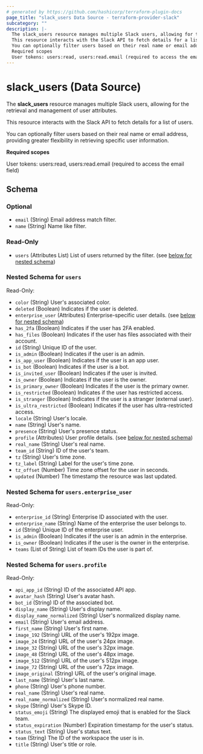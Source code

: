 ```yaml
---
# generated by https://github.com/hashicorp/terraform-plugin-docs
page_title: "slack_users Data Source - terraform-provider-slack"
subcategory: ""
description: |-
  The slack_users resource manages multiple Slack users, allowing for the retrieval and management of user attributes.
  This resource interacts with the Slack API to fetch details for a list of users.
  You can optionally filter users based on their real name or email address, providing greater flexibility in retrieving specific user information.
  Required scopes
  User tokens: users:read, users:read.email (required to access the email field)
---
```


# slack_users (Data Source)

The **slack_users** resource manages multiple Slack users, allowing for the retrieval and management of user attributes.

This resource interacts with the Slack API to fetch details for a list of users.

You can optionally filter users based on their real name or email address, providing greater flexibility in retrieving specific user information.

**Required scopes**

User tokens: users:read, users:read.email (required to access the email field)



<!-- schema generated by tfplugindocs -->
## Schema

### Optional

- `email` (String) Email address match filter.
- `name` (String) Name like filter.

### Read-Only

- `users` (Attributes List) List of users returned by the filter. (see [below for nested schema](#nestedatt--users))

<a id="nestedatt--users"></a>
### Nested Schema for `users`

Read-Only:

- `color` (String) User's associated color.
- `deleted` (Boolean) Indicates if the user is deleted.
- `enterprise_user` (Attributes) Enterprise-specific user details. (see [below for nested schema](#nestedatt--users--enterprise_user))
- `has_2fa` (Boolean) Indicates if the user has 2FA enabled.
- `has_files` (Boolean) Indicates if the user has files associated with their account.
- `id` (String) Unique ID of the user.
- `is_admin` (Boolean) Indicates if the user is an admin.
- `is_app_user` (Boolean) Indicates if the user is an app user.
- `is_bot` (Boolean) Indicates if the user is a bot.
- `is_invited_user` (Boolean) Indicates if the user is invited.
- `is_owner` (Boolean) Indicates if the user is the owner.
- `is_primary_owner` (Boolean) Indicates if the user is the primary owner.
- `is_restricted` (Boolean) Indicates if the user has restricted access.
- `is_stranger` (Boolean) Indicates if the user is a stranger (external user).
- `is_ultra_restricted` (Boolean) Indicates if the user has ultra-restricted access.
- `locale` (String) User's locale.
- `name` (String) User's name.
- `presence` (String) User's presence status.
- `profile` (Attributes) User profile details. (see [below for nested schema](#nestedatt--users--profile))
- `real_name` (String) User's real name.
- `team_id` (String) ID of the user's team.
- `tz` (String) User's time zone.
- `tz_label` (String) Label for the user's time zone.
- `tz_offset` (Number) Time zone offset for the user in seconds.
- `updated` (Number) The timestamp the resource was last updated.

<a id="nestedatt--users--enterprise_user"></a>
### Nested Schema for `users.enterprise_user`

Read-Only:

- `enterprise_id` (String) Enterprise ID associated with the user.
- `enterprise_name` (String) Name of the enterprise the user belongs to.
- `id` (String) Unique ID of the enterprise user.
- `is_admin` (Boolean) Indicates if the user is an admin in the enterprise.
- `is_owner` (Boolean) Indicates if the user is the owner in the enterprise.
- `teams` (List of String) List of team IDs the user is part of.


<a id="nestedatt--users--profile"></a>
### Nested Schema for `users.profile`

Read-Only:

- `api_app_id` (String) ID of the associated API app.
- `avatar_hash` (String) User's avatar hash.
- `bot_id` (String) ID of the associated bot.
- `display_name` (String) User's display name.
- `display_name_normalized` (String) User's normalized display name.
- `email` (String) User's email address.
- `first_name` (String) User's first name.
- `image_192` (String) URL of the user's 192px image.
- `image_24` (String) URL of the user's 24px image.
- `image_32` (String) URL of the user's 32px image.
- `image_48` (String) URL of the user's 48px image.
- `image_512` (String) URL of the user's 512px image.
- `image_72` (String) URL of the user's 72px image.
- `image_original` (String) URL of the user's original image.
- `last_name` (String) User's last name.
- `phone` (String) User's phone number.
- `real_name` (String) User's real name.
- `real_name_normalized` (String) User's normalized real name.
- `skype` (String) User's Skype ID.
- `status_emoji` (String) The displayed emoji that is enabled for the Slack team.
- `status_expiration` (Number) Expiration timestamp for the user's status.
- `status_text` (String) User's status text.
- `team` (String) The ID of the workspace the user is in.
- `title` (String) User's title or role.
